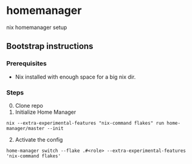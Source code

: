 # homemanager
nix homemanager setup

## Bootstrap instructions
### Prerequisites
* Nix installed with enough space for a big nix dir.

### Steps
0. Clone repo
1. Initialize Home Manager
```
nix --extra-experimental-features "nix-command flakes" run home-manager/master --init
```

2. Activate the config
```
home-manager switch --flake .#<role> --extra-experimental-features 'nix-command flakes'
```
